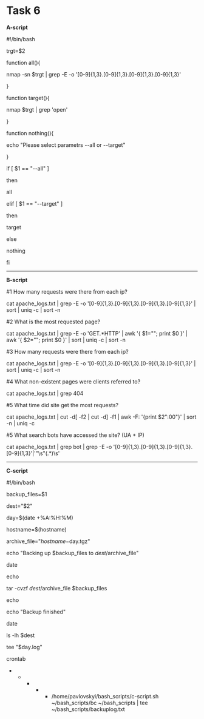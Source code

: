 # Task 6

**A-script**

#!/bin/bash

trgt=$2

function all(){

nmap -sn $trgt | grep -E -o '[0-9]{1,3}\.[0-9]{1,3}\.[0-9]{1,3}\.[0-9]{1,3}'

}

function target(){

nmap $trgt | grep 'open'

}

function nothing(){

echo "Please select parametrs --all or --target"

}

if [ $1 == "--all" ]

then

all

elif [ $1 == "--target" ]

then

  target

else

  nothing

fi

----------------------------------------------------------------------------------------------------------------------------------

**B-script**

#1 How many requests were there from each ip?

cat apache_logs.txt | grep -E -o '[0-9]{1,3}\.[0-9]{1,3}\.[0-9]{1,3}\.[0-9]{1,3}' | sort | uniq -c | sort -n

#2 What is the most requested page?

cat apache_logs.txt | grep -E -o 'GET.*HTTP' | awk '{ $1=""; print $0 }' |  awk '{ $2=""; print $0 }' | sort | uniq -c | sort -n

#3 How many requests were there from each ip?

cat apache_logs.txt | grep -E -o '[0-9]{1,3}\.[0-9]{1,3}\.[0-9]{1,3}\.[0-9]{1,3}' | sort | uniq -c | sort -n

#4 What non-existent pages were clients referred to?

cat apache_logs.txt | grep 404

#5 What time did site get the most requests?

cat apache_logs.txt | cut -d[ -f2 | cut -d] -f1 | awk -F: '{print $2":00"}' | sort -n | uniq -c

#5 What search bots have accessed the site? (UA + IP)

cat apache_logs.txt | grep bot | grep -E -o '[0-9]{1,3}\.[0-9]{1,3}\.[0-9]{1,3}\.[0-9]{1,3}'\|'\"\s\"(.*)\s'

-----------------------------------------------------------------------------------------------------------------------

**C-script**

#!/bin/bash 

backup_files=$1

dest="$2"

day=$(date +%A:%H:%M)

hostname=$(hostname)

archive_file="$hostname-$day.tgz"

echo "Backing up $backup_files to $dest/$archive_file"

date

echo

tar -cvzf $dest/$archive_file $backup_files

echo

echo "Backup finished"

date

ls -lh $dest

tee "$day.log"


crontab

* * * * * /home/pavlovskyi/bash_scripts/c-script.sh ~/bash_scripts/bc ~/bash_scripts | tee ~/bash_scripts/backuplog.txt
